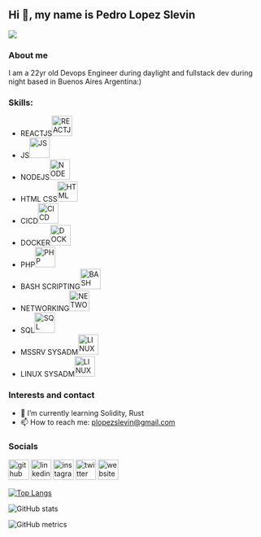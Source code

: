 ## Hi 👋, my name is Pedro Lopez Slevin
![](https://arturssmirnovs.github.io/github-profile-readme-generator/images/banner.png)

### About me
I am a 22yr old Devops Engineer during daylight and fullstack dev during night based in Buenos Aires Argentina:)

### Skills:
- REACTJS<img src='https://img.icons8.com/ultraviolet/344/react--v2.png' alt='REACTJS' height='40'>
- JS<img src='https://img.icons8.com/color/344/javascript--v1.png' alt='JS' height='40'>
- NODEJS<img src='https://img.icons8.com/color/344/nodejs.png' alt='NODEJS' height='40'>
- HTML CSS<img src='https://img.icons8.com/external-flaticons-lineal-color-flat-icons/344/external-html-media-agency-flaticons-lineal-color-flat-icons.png' alt='HTML CSS' height='40'>
- CICD<img src='https://img.icons8.com/color/344/jenkins.png' alt='CICD' height='40'>
- DOCKER<img src='https://www.docker.com/wp-content/uploads/2022/03/Moby-logo.png' alt='DOCKER' height='40'>
- PHP<img src='https://img.icons8.com/external-flaticons-lineal-color-flat-icons/344/external-php-web-development-flaticons-lineal-color-flat-icons-2.png' alt='PHP' height='40'>
- BASH SCRIPTING<img src='https://img.icons8.com/plasticine/344/bash.png' alt='BASH' height='40'>
- NETWORKING<img src='https://img.icons8.com/external-itim2101-lineal-color-itim2101/344/external-networking-network-technology-itim2101-lineal-color-itim2101-1.png' alt='NETWORKING' height='40'>
- SQL<img src='https://img.icons8.com/external-flat-juicy-fish/452/external-sql-coding-and-development-flat-flat-juicy-fish.png' alt='SQL' height='40'>
- MSSRV SYSADM<img src='https://img.icons8.com/color/452/windows-logo.png' alt='LINUXSYSADM' height='40'>
- LINUX SYSADM<img src='https://img.icons8.com/color/344/linux--v1.png' alt='LINUXSYSADM' height='40'>



### Interests and contact
- 🌱 I’m currently learning Solidity, Rust 
- 📫 How to reach me: plopezslevin@gmail.com 



### Socials
[<img src='https://img.icons8.com/ios-glyphs/344/github.png' alt='github' height='40'>](https://github.com/pedroslev)  [<img src='https://img.icons8.com/color/344/linkedin-circled--v1.png' alt='linkedin' height='40'>](https://www.linkedin.com/in/plopezslevin/)  [<img src='https://img.icons8.com/color/344/instagram-new--v1.png' alt='instagram' height='40'>](https://www.instagram.com/pedroslev/)  [<img src='https://img.icons8.com/fluency/344/twitter.png' alt='twitter' height='40'>](https://twitter.com/pedroslevv)  [<img src='https://img.icons8.com/fluency/344/domain.png' alt='website' height='40'>](www.hazear.com)  

[![Top Langs](https://github-readme-stats.vercel.app/api/top-langs/?username=pedroslev)](https://github.com/anuraghazra/github-readme-stats)

![GitHub stats](https://github-readme-stats.vercel.app/api?username=pedroslev&show_icons=true)  

![GitHub metrics](https://metrics.lecoq.io/pedroslev)  

